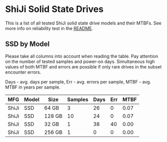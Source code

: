 ShiJi Solid State Drives
========================

This is a list of all tested ShiJi solid state drive models and their MTBFs. See
more info on reliability test in the [README](https://github.com/bsdhw/SMART).

SSD by Model
------------

Please take all columns into account when reading the table. Pay attention on the
number of tested samples and power-on days. Simultaneous high values of both MTBF
and errors are possible if only rare drives in the subset encounter errors.

Days - avg. days per sample,
Err  - avg. errors per sample,
MTBF - avg. MTBF in years per sample.

| MFG       | Model              | Size   | Samples | Days  | Err   | MTBF |
|-----------|--------------------|--------|---------|-------|-------|------|
| ShiJi     | SSD                | 64 GB  | 3       | 26    | 0     | 0.07   |
| ShiJi     | SSD                | 128 GB | 10      | 24    | 0     | 0.07   |
| ShiJi     | SSD                | 32 GB  | 1       | 38    | 40    | 0.00   |
| ShiJi     | SSD                | 256 GB | 1       | 0     | 0     | 0.00   |
